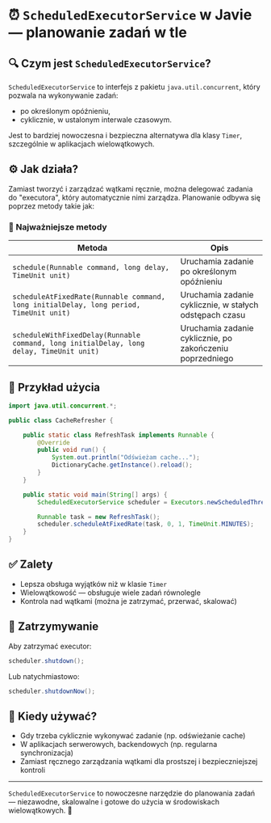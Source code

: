 # ⏰ `ScheduledExecutorService` w Javie — planowanie zadań w tle

## 🔍 Czym jest `ScheduledExecutorService`?

`ScheduledExecutorService` to interfejs z pakietu `java.util.concurrent`, który pozwala na wykonywanie zadań:

* po określonym opóźnieniu,
* cyklicznie, w ustalonym interwale czasowym.

Jest to bardziej nowoczesna i bezpieczna alternatywa dla klasy `Timer`, szczególnie w aplikacjach wielowątkowych.

## ⚙️ Jak działa?

Zamiast tworzyć i zarządzać wątkami ręcznie, można delegować zadania do "executora", który automatycznie nimi zarządza. Planowanie odbywa się poprzez metody takie jak:

### 🔁 Najważniejsze metody

| Metoda                                                                                   | Opis                                                      |
| ---------------------------------------------------------------------------------------- | --------------------------------------------------------- |
| `schedule(Runnable command, long delay, TimeUnit unit)`                                  | Uruchamia zadanie po określonym opóźnieniu                |
| `scheduleAtFixedRate(Runnable command, long initialDelay, long period, TimeUnit unit)`   | Uruchamia zadanie cyklicznie, w stałych odstępach czasu   |
| `scheduleWithFixedDelay(Runnable command, long initialDelay, long delay, TimeUnit unit)` | Uruchamia zadanie cyklicznie, po zakończeniu poprzedniego |

## 🧪 Przykład użycia

```java
import java.util.concurrent.*;

public class CacheRefresher {

    public static class RefreshTask implements Runnable {
        @Override
        public void run() {
            System.out.println("Odświeżam cache...");
            DictionaryCache.getInstance().reload();
        }
    }

    public static void main(String[] args) {
        ScheduledExecutorService scheduler = Executors.newScheduledThreadPool(1);

        Runnable task = new RefreshTask();
        scheduler.scheduleAtFixedRate(task, 0, 1, TimeUnit.MINUTES);
    }
}
```

## ✅ Zalety

* Lepsza obsługa wyjątków niż w klasie `Timer`
* Wielowątkowość — obsługuje wiele zadań równolegle
* Kontrola nad wątkami (można je zatrzymać, przerwać, skalować)

## 🧯 Zatrzymywanie

Aby zatrzymać executor:

```java
scheduler.shutdown();
```

Lub natychmiastowo:

```java
scheduler.shutdownNow();
```

## 🧠 Kiedy używać?

* Gdy trzeba cyklicznie wykonywać zadanie (np. odświeżanie cache)
* W aplikacjach serwerowych, backendowych (np. regularna synchronizacja)
* Zamiast ręcznego zarządzania wątkami dla prostszej i bezpieczniejszej kontroli

---

`ScheduledExecutorService` to nowoczesne narzędzie do planowania zadań — niezawodne, skalowalne i gotowe do użycia w środowiskach wielowątkowych. 🚀
